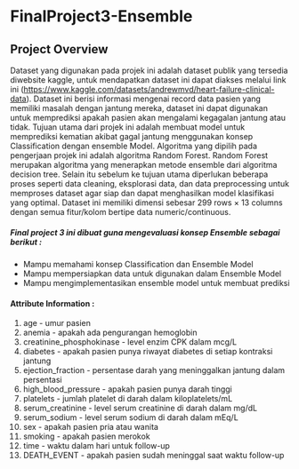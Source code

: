 # FinalProject3-Ensemble
## Project Overview
Dataset yang digunakan pada projek ini adalah dataset publik yang tersedia diwebsite kaggle, untuk mendapatkan dataset ini dapat diakses melalui link ini (https://www.kaggle.com/datasets/andrewmvd/heart-failure-clinical-data). Dataset ini berisi informasi mengenai record data pasien yang memiliki masalah dengan jantung mereka, dataset ini dapat digunakan untuk memprediksi apakah pasien akan mengalami kegagalan jantung atau tidak. Tujuan utama dari projek ini adalah membuat model untuk memprediksi kematian akibat gagal jantung menggunakan konsep Classification dengan ensemble Model. Algoritma yang dipilih pada pengerjaan projek ini adalah algoritma Random Forest. Random Forest merupakan algoritma yang menerapkan metode ensemble dari algoritma decision tree. Selain itu sebelum ke tujuan utama diperlukan beberapa proses seperti data cleaning, eksplorasi data, dan data preprocessing untuk memproses dataset agar siap dan dapat menghasilkan model klasifikasi yang optimal. Dataset ini memiliki dimensi sebesar 299 rows × 13 columns dengan semua fitur/kolom bertipe data numeric/continuous.

##### Final project 3 ini dibuat guna mengevaluasi konsep Ensemble sebagai berikut :
* Mampu memahami konsep Classification dan Ensemble Model
* Mampu mempersiapkan data untuk digunakan dalam Ensemble Model
* Mampu mengimplementasikan ensemble model untuk membuat prediksi

#### Attribute Information :
1. age - umur pasien
2. anemia - apakah ada pengurangan hemoglobin
3. creatinine_phosphokinase - level enzim CPK dalam mcg/L
4. diabetes - apakah pasien punya riwayat diabetes di setiap kontraksi jantung
5. ejection_fraction - persentase darah yang meninggalkan jantung dalam persentasi
6. high_blood_pressure - apakah pasien punya darah tinggi
7. platelets - jumlah platelet di darah dalam kiloplatelets/mL
8. serum_creatinine - level serum creatinine di darah dalam mg/dL
9. serum_sodium - level serum sodium di darah dalam mEq/L
10. sex - apakah pasien pria atau wanita
11. smoking - apakah pasien merokok
12. time - waktu dalam hari untuk follow-up
13. DEATH_EVENT - apakah pasien sudah meninggal saat waktu follow-up

